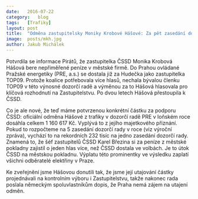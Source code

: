 ```yaml
---
date:	2016-07-22
category:	blog
tags:	[Trafiky]
layout:	post
title:	"Odměna zastupitelsky Moniky Krobové Hášové: Za pět zasedání dozorčí rady 1,1 milionu" 
image:	posts/mkh.jpg
author:	Jakub Michálek
---
```


Potvrdila se informace Pirátů, že zastupitelka ČSSD Monika Krobová Hášová bere nepřiměřené peníze v městské firmě. Do Prahou ovládané Pražské energetiky (PRE, a.s.) se dostala již za Hudečka jako zastupitelka TOP09. Protože koalice potřebovala více hlasů, nechala bývalou členku TOP09 v této výnosné dozorčí radě a výměnou za to Hášová hlasovala pro klíčová rozhodnutí na Zastupitelstvu. Po dvou letech Hášová přestoupila k ČSSD. 

Co je ale nové, že teď máme potvrzenou konkrétní částku za podporu ČSSD: oficiální odměna Hášové z trafiky v dozorčí radě PRE v loňském roce dosáhla celkem 1 160 617 Kč. Vyplývá to z jejího majetkového přiznání. Pokud to rozpočteme na 5 zasedání dozorčí rady v roce (viz výroční zpráva), vychází to na rekordních 232 tisíc na jedno zasedání dozorčí rady. Znamená to, že šéf zastupitelů ČSSD Karel Březina si za peníze z městské pokladny zajistil o jeden hlas více, než ČSSD dostala ve volbách. Je to útok ČSSD na městskou pokladnu. Výplatu této prominentky ve výsledku zaplatí všichni odběratelé elektřiny v Praze. 

Ke zveřejnění jsme Hášovou donutili tak, že jsme její utajování částky projednávali na kontrolním výboru i Zastupitelstvu, takže nakonec rada poslala německým spoluvlastníkům dopis, že Praha nemá zájem na utajení odměn.

